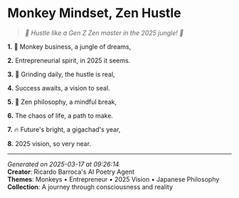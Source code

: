 # Monkey Mindset, Zen Hustle

> *🐒 Hustle like a Gen Z Zen master in the 2025 jungle! 🌿*

**1.** 🐒 Monkey business, a jungle of dreams,


**2.** Entrepreneurial spirit, in 2025 it seems.


**3.** 💼 Grinding daily, the hustle is real,


**4.** Success awaits, a vision to seal.


**5.** 🍵 Zen philosophy, a mindful break,


**6.** The chaos of life, a path to make.


**7.** 🔥 Future's bright, a gigachad's year,


**8.** 2025 vision, so very near.



---

*Generated on 2025-03-17 at 09:26:14*  
**Creator**: Ricardo Barroca's AI Poetry Agent  
**Themes**: Monkeys • Entrepreneur • 2025 Vision • Japanese Philosophy  
**Collection**: A journey through consciousness and reality